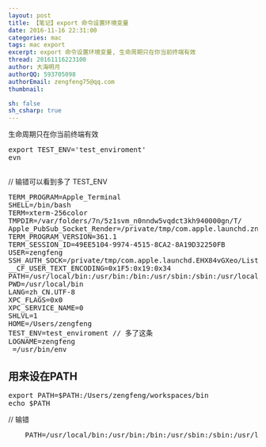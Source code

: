 ```yaml
---
layout: post
title: 【笔记】export 命令设置环境变量
date: 2016-11-16 22:31:00
categories: mac
tags: mac export
excerpt: export 命令设置环境变量, 生命周期只在你当前终端有效
thread: 20161116223100
author: 大海明月
authorQQ: 593705098
authorEmail: zengfeng75@qq.com
thumbnail:

sh: false
sh_csharp: true
---
```


生命周期只在你当前终端有效


<pre>
export TEST_ENV='test_enviroment'
evn
	
</pre>

//  输错可以看到多了 TEST_ENV
<pre>
TERM_PROGRAM=Apple_Terminal
SHELL=/bin/bash
TERM=xterm-256color
TMPDIR=/var/folders/7n/5z1svm_n0nndw5vqdct3kh940000gn/T/
Apple_PubSub_Socket_Render=/private/tmp/com.apple.launchd.znQyJYjsql/Render
TERM_PROGRAM_VERSION=361.1
TERM_SESSION_ID=49EE5104-9974-4515-8CA2-8A19D32250FB
USER=zengfeng
SSH_AUTH_SOCK=/private/tmp/com.apple.launchd.EHX84vGXeo/Listeners
__CF_USER_TEXT_ENCODING=0x1F5:0x19:0x34
PATH=/usr/local/bin:/usr/bin:/bin:/usr/sbin:/sbin:/usr/local/git/bin:/usr/local/mysql/bin/:/Applications/adt-bundle-mac-x86_64-24/sdk/platform-tools:/Applications/adt-bundle-mac-x86_64-24/sdk/tools:/usr/local/local:
PWD=/usr/local/bin
LANG=zh_CN.UTF-8
XPC_FLAGS=0x0
XPC_SERVICE_NAME=0
SHLVL=1
HOME=/Users/zengfeng
TEST_ENV=test_enviroment // 多了这条
LOGNAME=zengfeng
_=/usr/bin/env
</pre>


<h2 class="nav1">用来设在PATH</h2>

<pre>
export PATH=$PATH:/Users/zengfeng/workspaces/bin
echo $PATH
</pre>

// 输错
<pre>
	PATH=/usr/local/bin:/usr/bin:/bin:/usr/sbin:/sbin:/usr/local/git/bin:/usr/local/mysql/bin/:/Applications/adt-bundle-mac-x86_64-24/sdk/platform-tools:/Applications/adt-bundle-mac-x86_64-24/sdk/tools:/usr/local/local::/Users/zengfeng/workspaces/bin
</pre>



